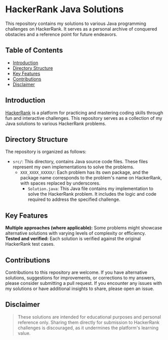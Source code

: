 # HackerRank Java Solutions
This repository contains my solutions to various Java programming challenges on HackerRank. It serves as a personal archive of conquered obstacles and a reference point for future endeavors.

## Table of Contents
- [Introduction](#introduction)
- [Directory Structure](#directory-structure)
- [Key Features](#key-features)
- [Contributions](#contributions)
- [Disclaimer](#disclaimer)

## Introduction

[HackerRank](https://www.hackerrank.com/) is a platform for practicing and mastering coding skills through fun and interactive challenges. This repository serves as a collection of my Java solutions to various HackerRank problems.

## Directory Structure
The repository is organized as follows:

- `src/`: This directory, contains Java source code files. These files represent my own implementations to solve the problems.
    - `XXX_XXXX_XXXXX/`: Each problem has its own package, and the package name corresponds to the problem's name on HackerRank, with spaces replaced by underscores.
      - `Solution.java`: This Java file contains my implementation to solve the HackerRank problem. It includes the logic and code required to address the specified challenge.

## Key Features

**Multiple approaches (where applicable):** Some problems might showcase alternative solutions with varying levels of complexity or efficiency.\
**Tested and verified:** Each solution is verified against the original HackerRank test cases.

## Contributions

Contributions to this repository are welcome. If you have alternative solutions, suggestions for improvements, or corrections to my answers, please consider submitting a pull request. If you encounter any issues with my solutions or have additional insights to share, please open an issue.

## Disclaimer

> These solutions are intended for educational purposes and personal reference only. Sharing them directly for submission to HackerRank challenges is discouraged, as it undermines the platform's learning value.
